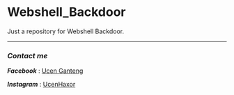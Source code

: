 # Webshell_Backdoor
Just a repository for Webshell Backdoor.

***
### ***Contact me***
***Facebook*** : [Ucen Ganteng](http://fb.me/okignteng.gnteng.1)

***Instagram*** : [UcenHaxor](https://www.instagram.com/UcenHaxor/)
###
